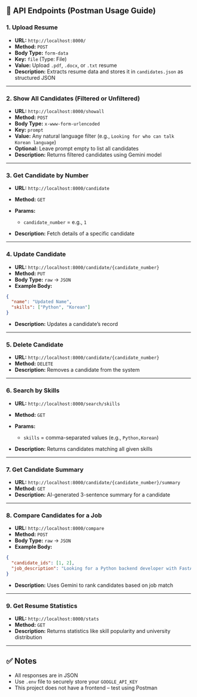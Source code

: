 ## 📮 API Endpoints (Postman Usage Guide)

### 1. **Upload Resume**

* **URL:** `http://localhost:8000/`
* **Method:** `POST`
* **Body Type:** `form-data`
* **Key:** `file` (Type: File)
* **Value:** Upload `.pdf`, `.docx`, or `.txt` resume
* **Description:** Extracts resume data and stores it in `candidates.json` as structured JSON

---

### 2. **Show All Candidates (Filtered or Unfiltered)**

* **URL:** `http://localhost:8000/showall`
* **Method:** `POST`
* **Body Type:** `x-www-form-urlencoded`
* **Key:** `prompt`
* **Value:** Any natural language filter (e.g., `Looking for who can talk Korean language`)
* **Optional:** Leave prompt empty to list all candidates
* **Description:** Returns filtered candidates using Gemini model

---

### 3. **Get Candidate by Number**

* **URL:** `http://localhost:8000/candidate`
* **Method:** `GET`
* **Params:**

  * `candidate_number` = e.g., `1`
* **Description:** Fetch details of a specific candidate

---

### 4. **Update Candidate**

* **URL:** `http://localhost:8000/candidate/{candidate_number}`
* **Method:** `PUT`
* **Body Type:** `raw` → `JSON`
* **Example Body:**

```json
{
  "name": "Updated Name",
  "skills": ["Python", "Korean"]
}
```

* **Description:** Updates a candidate’s record

---

### 5. **Delete Candidate**

* **URL:** `http://localhost:8000/candidate/{candidate_number}`
* **Method:** `DELETE`
* **Description:** Removes a candidate from the system

---

### 6. **Search by Skills**

* **URL:** `http://localhost:8000/search/skills`
* **Method:** `GET`
* **Params:**

  * `skills` = comma-separated values (e.g., `Python,Korean`)
* **Description:** Returns candidates matching all given skills

---

### 7. **Get Candidate Summary**

* **URL:** `http://localhost:8000/candidate/{candidate_number}/summary`
* **Method:** `GET`
* **Description:** AI-generated 3-sentence summary for a candidate

---

### 8. **Compare Candidates for a Job**

* **URL:** `http://localhost:8000/compare`
* **Method:** `POST`
* **Body Type:** `raw` → `JSON`
* **Example Body:**

```json
{
  "candidate_ids": [1, 2],
  "job_description": "Looking for a Python backend developer with FastAPI experience"
}
```

* **Description:** Uses Gemini to rank candidates based on job match

---

### 9. **Get Resume Statistics**

* **URL:** `http://localhost:8000/stats`
* **Method:** `GET`
* **Description:** Returns statistics like skill popularity and university distribution

---

## ✅ Notes

* All responses are in JSON
* Use `.env` file to securely store your `GOOGLE_API_KEY`
* This project does not have a frontend – test using Postman
